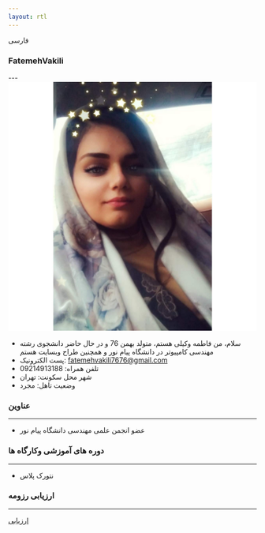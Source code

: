 ```yaml
---
layout: rtl
---
```


فارسی
### FatemehVakili
---<img src="pic.jpeg">
+ سلام، من فاطمه وکیلی هستم، متولد بهمن 76 و در حال حاضر دانشجوی رشته مهندسی کامپیوتر در دانشگاه پیام نور و  همچنین طراح وبسایت هستم
+ پست الکترونیک: fatemehvakili7676@gmail.com
+ تلفن همراه: 09214913188
+ شهر محل سکونت: تهران
+ وضعیت تاهل: مجرد
### عناوین
---
+ عضو انجمن علمی مهندسی دانشگاه پیام نور

### دوره های آموزشی وکارگاه ها
---
+ نتورک پلاس
### ارزیابی رزومه 
---
[ارزیابی](/assest/FV_CV_CheckList_AR_3983.pdf)
